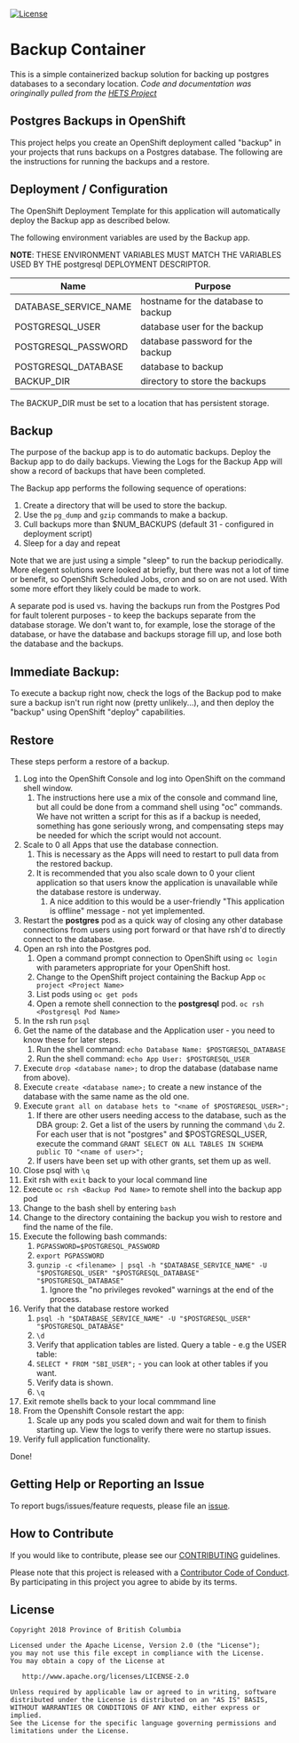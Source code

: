 
[![License](https://img.shields.io/badge/License-Apache%202.0-blue.svg)](LICENSE)

# Backup Container

This is a simple containerized backup solution for backing up postgres databases to a secondary location.  _Code and documentation was oringinally pulled from the [HETS Project](https://github.com/bcgov/hets)_

Postgres Backups in OpenShift
----------------
This project helps you create an OpenShift deployment called "backup" in your projects that runs backups on a Postgres database. The following are the instructions for running the backups and a restore.

Deployment / Configuration
----------------
The OpenShift Deployment Template for this application will automatically deploy the Backup app as described below.

The following environment variables are used by the Backup app.

**NOTE**: THESE ENVIRONMENT VARIABLES MUST MATCH THE VARIABLES USED BY THE postgresql DEPLOYMENT DESCRIPTOR.

| Name | Purpose |
| ---- | ------- |
| DATABASE_SERVICE_NAME | hostname for the database to backup |
| POSTGRESQL_USER | database user for the backup |
| POSTGRESQL_PASSWORD | database password for the backup |
| POSTGRESQL_DATABASE | database to backup | 
| BACKUP_DIR | directory to store the backups |

The BACKUP_DIR must be set to a location that has persistent storage.

Backup
------
The purpose of the backup app is to do automatic backups.  Deploy the Backup app to do daily backups.  Viewing the Logs for the Backup App will show a record of backups that have been completed.

The Backup app performs the following sequence of operations:

1. Create a directory that will be used to store the backup.
2. Use the `pg_dump` and `gzip` commands to make a backup.
3. Cull backups more than $NUM_BACKUPS (default 31 - configured in deployment script)
4. Sleep for a day and repeat

Note that we are just using a simple "sleep" to run the backup periodically. More elegent solutions were looked at briefly, but there was not a lot of time or benefit, so OpenShift Scheduled Jobs, cron and so on are not used. With some more effort they likely could be made to work.

A separate pod is used vs. having the backups run from the Postgres Pod for fault tolerent purposes - to keep the backups separate from the database storage.  We don't want to, for example, lose the storage of the database, or have the database and backups storage fill up, and lose both the database and the backups.

Immediate Backup:
-----------------
To execute a backup right now, check the logs of the Backup pod to make sure a backup isn't run right now (pretty unlikely...), and then deploy the "backup" using OpenShift "deploy" capabilities.

Restore
-------
These steps perform a restore of a backup.

1. Log into the OpenShift Console and log into OpenShift on the command shell window.
   1. The instructions here use a mix of the console and command line, but all could be done from a command shell using "oc" commands. We have not written a script for this as if a backup is needed, something has gone seriously wrong, and compensating steps may be needed for which the script would not account.
2. Scale to 0 all Apps that use the database connection.
   1. This is necessary as the Apps will need to restart to pull data from the restored backup.
   3. It is recommended that you also scale down to 0 your client application so that users know the application is unavailable while the database restore is underway.
       1. A nice addition to this would be a user-friendly "This application is offline" message - not yet implemented.
3. Restart the **postgres** pod as a quick way of closing any other database connections from users using port forward or that have rsh'd to directly connect to the database.
4. Open an rsh into the Postgres pod.
   1. Open a command prompt connection to OpenShift using `oc login` with parameters appropriate for your OpenShift host.
   2. Change to the OpenShift project containing the Backup App `oc project <Project Name>`
   3. List pods using `oc get pods`
   4. Open a remote shell connection to the **postgresql** pod. `oc rsh <Postgresql Pod Name>`
5. In the rsh run `psql` 
6. Get the name of the database and the Application user - you need to know these for later steps.
   1. Run the shell command: `echo Database Name: $POSTGRESQL_DATABASE`
   2. Run the shell command: `echo App User: $POSTGRESQL_USER`
7. Execute `drop <database name>;` to drop the database (database name from above).
8. Execute `create <database name>;` to create a new instance of the database with the same name as the old one.
9. Execute `grant all on database hets to "<name of $POSTGRESQL_USER>";`
    1. If there are other users needing access to the database, such as the DBA group:
        2. Get a list of the users by running the command `\du`
        2. For each user that is not "postgres" and $POSTGRESQL_USER, execute the command `GRANT SELECT ON ALL TABLES IN SCHEMA public TO "<name of user>";`
    2. If users have been set up with other grants, set them up as well.
10. Close psql with `\q`
11. Exit rsh with `exit` back to your local command line
12. Execute `oc rsh <Backup Pod Name>` to remote shell into the backup app pod
13. Change to the bash shell by entering `bash`
14. Change to the directory containing the backup you wish to restore and find the name of the file.
15. Execute the following bash commands:
    1. `PGPASSWORD=$POSTGRESQL_PASSWORD`
    2. `export PGPASSWORD`
    3. `gunzip -c <filename> | psql -h "$DATABASE_SERVICE_NAME" -U "$POSTGRESQL_USER" "$POSTGRESQL_DATABASE" "$POSTGRESQL_DATABASE"`
       1. Ignore the "no privileges revoked" warnings at the end of the process.
16. Verify that the database restore worked
    1. `psql -h "$DATABASE_SERVICE_NAME" -U "$POSTGRESQL_USER" "$POSTGRESQL_DATABASE"`
    2. `\d`
    3. Verify that application tables are listed. Query a table - e.g the USER table:
    4. `SELECT * FROM "SBI_USER";` - you can look at other tables if you want.
    5. Verify data is shown.
    6. `\q`
17. Exit remote shells back to your local commmand line
18. From the Openshift Console restart the app:
    1. Scale up any pods you scaled down and wait for them to finish starting up.  View the logs to verify there were no startup issues.
19.  Verify full application functionality.

Done!

## Getting Help or Reporting an Issue

To report bugs/issues/feature requests, please file an [issue](../../issues).

## How to Contribute

If you would like to contribute, please see our [CONTRIBUTING](./CONTRIBUTING.md) guidelines.

Please note that this project is released with a [Contributor Code of Conduct](./CODE_OF_CONDUCT.md). 
By participating in this project you agree to abide by its terms.

## License

    Copyright 2018 Province of British Columbia

    Licensed under the Apache License, Version 2.0 (the "License");
    you may not use this file except in compliance with the License.
    You may obtain a copy of the License at

       http://www.apache.org/licenses/LICENSE-2.0

    Unless required by applicable law or agreed to in writing, software
    distributed under the License is distributed on an "AS IS" BASIS,
    WITHOUT WARRANTIES OR CONDITIONS OF ANY KIND, either express or implied.
    See the License for the specific language governing permissions and
    limitations under the License.
